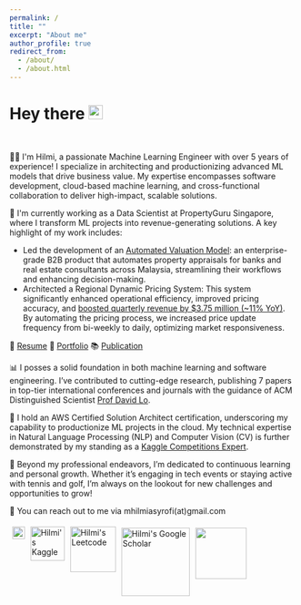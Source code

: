```yaml
---
permalink: /
title: ""
excerpt: "About me"
author_profile: true
redirect_from:
  - /about/
  - /about.html
---
```

Hey there <img src='https://media.giphy.com/media/hvRJCLFzcasrR4ia7z/giphy.gif' width='25px'>
======
<br>

🧑‍💻 I'm Hilmi, a passionate Machine Learning Engineer with over 5 years of experience! I specialize in architecting and productionizing advanced ML models that drive business value. My expertise encompasses software development, cloud-based machine learning, and cross-functional collaboration to deliver high-impact, scalable solutions.

💼 I'm currently working as a Data Scientist at PropertyGuru Singapore, where I transform ML projects into revenue-generating solutions. A key highlight of my work includes:

- Led the development of an [Automated Valuation Model](https://www.linkedin.com/posts/knight-frank-malaysia_knightfrank-knightfrankmalaysia-partnersinproperty-activity-7051073263258529792-5Lct): an enterprise-grade B2B product that automates property appraisals for banks and real estate consultants across Malaysia, streamlining their workflows and enhancing decision-making.
- Architected a Regional Dynamic Pricing System: This system significantly enhanced operational efficiency, improved pricing accuracy, and [boosted quarterly revenue by $3.75 million (~11% YoY)](https://investors.propertygurugroup.com/financials/quarterly-results/default.aspx). By automating the pricing process, we increased price update frequency from bi-weekly to daily, optimizing market responsiveness.

📝 [Resume](https://mhilmiasyrofi.github.io/files/Resume.pdf)  🌱 [Portfolio](https://mhilmiasyrofi.github.io/portfolio/)  📚 [Publication](https://scholar.google.com/citations?hl=en&gmla=AHoSzlVjlJfs9P5F7daxNp8ox9wq_Q8KX_J9v7JKRxiSyoHyzck5IJ-ymOODTLiaDxOzn2jiYqA6uSFGDfCuk63g7swb&user=6F-76moAAAAJ)

📊 I posses a solid foundation in both machine learning and software engineering. I’ve contributed to cutting-edge research, publishing 7 papers in top-tier international conferences and journals with the guidance of ACM Distinguished Scientist [Prof David Lo](http://www.mysmu.edu/faculty/davidlo/).

🏅 I hold an AWS Certified Solution Architect certification, underscoring my capability to productionize ML projects in the cloud. My technical expertise in Natural Language Processing (NLP) and Computer Vision (CV) is further demonstrated by my standing as a [Kaggle Competitions Expert](https://www.kaggle.com/mhilmiasyrofi/competitions).

🌟 Beyond my professional endeavors, I’m dedicated to continuous learning and personal growth. Whether it’s engaging in tech events or staying active with tennis and golf, I’m always on the lookout for new challenges and opportunities to grow!

📌 You can reach out to me via mhilmiasyrofi(at)gmail.com



<a href="https://www.linkedin.com/in/mhilmiasyrofi/">
  <img align="left" alt="Hilmi's LinkedIn" width="22px" style="margin: 5px;" src="https://raw.githubusercontent.com/gauravghongde/social-icons/master/SVG/Color/LinkedIN.svg" />
</a>

<a href="https://www.kaggle.com/mhilmiasyrofi">
  <img align="left" alt="Hilmi's Kaggle" width="60px" style="margin: 5px;" src="https://upload.wikimedia.org/wikipedia/commons/7/7c/Kaggle_logo.png" />
</a>
<a href="https://leetcode.com/mhilmiasyrofi/">
  <img align="left" alt="Hilmi's Leetcode" width="80px" style="margin: 5px;" src="https://upload.wikimedia.org/wikipedia/commons/0/0a/LeetCode_Logo_black_with_text.svg" />
</a>
<a href="https://scholar.google.com/citations?hl=en&gmla=AHoSzlVjlJfs9P5F7daxNp8ox9wq_Q8KX_J9v7JKRxiSyoHyzck5IJ-ymOODTLiaDxOzn2jiYqA6uSFGDfCuk63g7swb&user=6F-76moAAAAJ">
  <img align="left" alt="Hilmi's Google Scholar" width="120px" style="margin: 5px; margin-top: 7px;" src="https://upload.wikimedia.org/wikipedia/commons/2/28/Google_Scholar_logo.png" />
</a>
<a>
  <img align="left" width="90px" style="margin: 5px; margin-top: 7px;" src="https://visitor-badge.glitch.me/badge?page_id=mhilmiasyrofi.mhilmiasyrofi" />
</a>